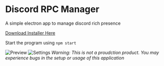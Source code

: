 # Discord RPC Manager
A simple electron app to manage discord rich presence

[Download Installer Here](https://assets.nekonii.xyz/downloads/discord-rich-presence-manager/setup.exe)


Start the program using `npm start`

![Preview](https://cdn.discordapp.com/attachments/528311102749147171/800420370824822784/unknown.png)
![Settings](https://media.discordapp.net/attachments/704235718876069908/795188818822037504/unknown.png)
*Warning: This is not a proudction product. You may experience bugs in the setup or usage of this application*
